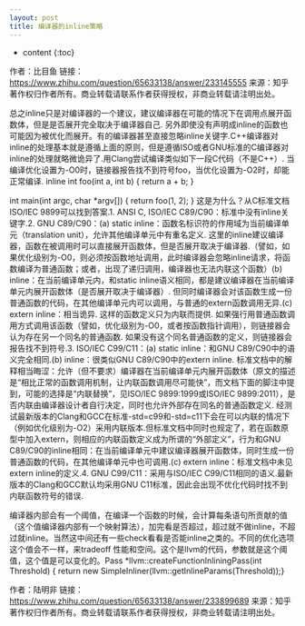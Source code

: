 ```yaml
---
layout: post
title: 编译器的inline策略
---
```


* content
{:toc}



作者：比目鱼
链接：https://www.zhihu.com/question/65633138/answer/233145555
来源：知乎
著作权归作者所有。商业转载请联系作者获得授权，非商业转载请注明出处。

总之inline只是对编译器的一个建议，建议编译器在可能的情况下在调用点展开函数体，但是是否展开完全取决于编译器自己. 另外即使没有声明成inline的函数也可能因为被优化而展开。有的编译器甚至直接忽略inline关键字.C++编译器对inline的处理基本就是遵循上面的原则，但是遵循ISO或者GNU标准的C编译器对inline的处理就略微诡异了.用Clang尝试编译类似如下一段C代码（不是C++）. 当编译优化设置为-O0时，链接器报告找不到符号foo，当优化设置为-O2时，却能正常编译. inline int foo(int a, int b) { return a + b; }

int main(int argc, char *argv[])
{
    return foo(1, 2);
}
这是为什么？从C标准文档ISO/IEC 9899可以找到答案.1. ANSI C, ISO/IEC C89/C90：标准中没有inline关键字.2. GNU C89/C90：(a) static inline：函数名标识符的作用域为当前编译单元（translation unit），允许其他编译单元中有重名定义. 这里的inline建议编译器，函数在被调用时可以直接展开函数体，但是否展开取决于编译器.（譬如，如果优化级别为-O0，则必须按函数地址调用，此时编译器会忽略inline请求，将函数编译为普通函数；或者，出现了递归调用，编译器也无法内联这个函数）(b) inline：在当前编译单元内，和static inline语义相同，都是建议编译器在当前编译单元内展开函数体（是否展开取决于编译器）. 但同时编译器会对该函数生成一份普通函数的代码，在其他编译单元内可以调用，与普通的extern函数调用无异.(c) extern inline：相当诡异. 这样的函数定义只为内联而提供. 如果强行用普通函数调用方式调用该函数（譬如，优化级别为-O0，或者按函数指针调用），则链接器会认为存在另一个同名的普通函数. 如果没有这个同名普通函数的定义，则链接器会报告找不到符号.3. ISO/IEC C99/C11：(a) static inline：和GNU C89/C90中的语义完全相同.(b) inline：很类似GNU C89/C90中的extern inline. 标准文档中的解释相当晦涩：允许（但不要求）编译器在当前编译单元内展开函数体（原文的描述是“相比正常的函数调用机制，让内联函数调用尽可能快”，而文档下面的脚注中提到，可能的选择是“内联替换”，见ISO/IEC 9899:1999或ISO/IEC 9899:2011），是否内联由编译器设计者自行决定，同时也允许外部存在同名的普通函数定义. 经测试最新版本的Clang和GCC在标准-std=c99和-std=c11下会在可以内联的情况下（例如优化级别为-O2）采用内联版本.但标准文档中同时也规定了，若在函数原型中加入extern，则相应的内联函数定义成为所谓的“外部定义”，行为和GNU C89/C90的inline相同：在当前编译单元中建议编译器展开函数体，同时生成一份普通函数的代码，在其他编译单元中也可调用.(c) extern inline：标准文档中未见extern inline的定义.4. GNU C99/C11：采用与ISO/IEC C99/C11相同的语义.最新版本的Clang和GCC默认均采用GNU C11标准，因此会出现不优化代码时找不到内联函数符号的错误.




编译器内部会有一个阈值，在编译一个函数的时候，会计算每条语句所贡献的值（这个值编译器内部有一个映射算法），加完看是否超过，超过就不做inline，不超过就inline。当然这中间还有一些check看看是否能inline之类的。不同的优化选项这个值会不一样，来tradeoff 性能和空间。这个是llvm的代码，参数就是这个阈值，这个值是可以变化的。Pass *llvm::createFunctionInliningPass(int Threshold) {  return new SimpleInliner(llvm::getInlineParams(Threshold));}

作者：陆明非
链接：https://www.zhihu.com/question/65633138/answer/233899689
来源：知乎
著作权归作者所有。商业转载请联系作者获得授权，非商业转载请注明出处。

